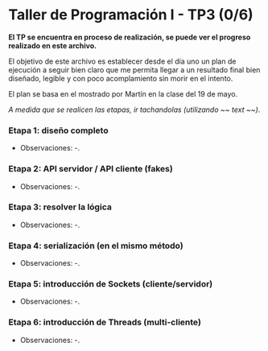 # Taller de Programación I - TP3 (0/6)

**El TP se encuentra en proceso de realización, se puede ver el progreso realizado en este archivo.**

El objetivo de este archivo es establecer desde el día uno un plan de ejecución a seguir bien claro que me permita llegar a un resultado final bien diseñado, legible y con poco acomplamiento sin morir en el intento.

El plan se basa en el mostrado por Martín en la clase del 19 de mayo.

*A medida que se realicen las etapas, ir tachandolas (utilizando ~~ text ~~)*.

### Etapa 1: diseño completo
- Observaciones: -.

### Etapa 2: API servidor / API cliente (fakes)
- Observaciones: -.

### Etapa 3: resolver la lógica
- Observaciones: -.

### Etapa 4: serialización (en el mismo método)
- Observaciones: -.

### Etapa 5: introducción de Sockets (cliente/servidor)
- Observaciones: -.

### Etapa 6: introducción de Threads (multi-cliente)
- Observaciones: -.